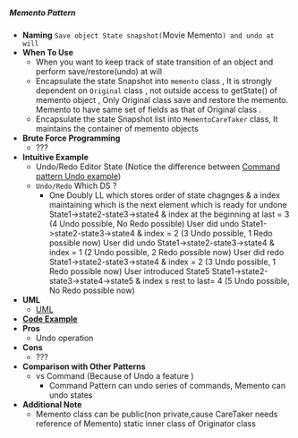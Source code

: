 ##### Memento Pattern
- **Naming** `Save object State snapshot(`Movie Memento`) and undo at will`
- **When To Use**
    - When you want to keep track of state transition of an object and perform save/restore(undo) at will
    - Encapsulate the state Snapshot into `memento` class , It is strongly dependent on `Original` class , not outside access to getState() of memento object , Only Original class save and restore the memento.
    Memento to have same set of fields as that of Original class .
    - Encapsulate the state Snapshot list into `MementoCareTaker` class, It maintains the container of memento objects
- **Brute Force Programming**
    - ???
- **Intuitive Example**
    - Undo/Redo Editor State (Notice the difference between [Command pattern Undo example](../Command/README.md))
    - `Undo/Redo` Which DS ?
        - One Doubly LL which stores order of state chagnges & a index maintaining which is the next element which is ready for undone
          State1->state2-state3->state4 & index at the beginning at last = 3 (4 Undo possible, No Redo possible)
          User did undo
          State1->state2-state3->state4 & index = 2 (3 Undo possible, 1 Redo possible now)
          User did undo
          State1->state2-state3->state4 & index = 1 (2 Undo possible, 2 Redo possible now)
          User did redo
          State1->state2-state3->state4 & index = 2 (3 Undo possible, 1 Redo possible now)
          User introduced State5
          State1->state2-state3->state4->state5 & index s rest to last= 4 (5 Undo possible, No Redo possible now)        
- **UML**
    - [UML](UML.puml)
- [**Code Example**](./example)
- **Pros**
    - Undo operation
- **Cons**
    - ???
- **Comparison with Other Patterns**
    - vs Command (Because of Undo a feature )
        -  Command Pattern can undo series of commands, Memento can undo states
- **Additional Note**
    - Memento class can be public(non private,cause CareTaker needs reference of Memento) static inner class of Originator class 
